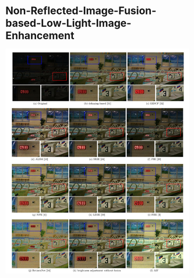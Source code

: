# Non-Reflected-Image-Fusion-based-Low-Light-Image-Enhancement
![image](https://github.com/jingkaijiuqu/Non-Reflected-Image-Fusion-based-Low-Light-Image-Enhancement/blob/main/1.png)
